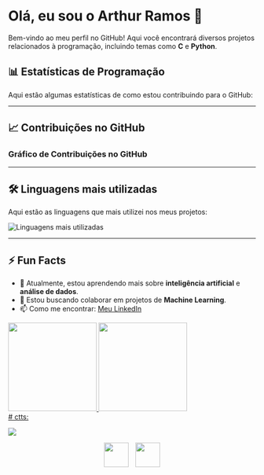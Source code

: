 # Olá, eu sou o Arthur Ramos 👋

Bem-vindo ao meu perfil no GitHub! Aqui você encontrará diversos projetos relacionados à programação, incluindo temas como **C** e **Python**.

## 📊 Estatísticas de Programação

Aqui estão algumas estatísticas de como estou contribuindo para o GitHub:



---

## 📈 Contribuições no GitHub

### Gráfico de Contribuições no GitHub


---

## 🛠️ Linguagens mais utilizadas

Aqui estão as linguagens que mais utilizei nos meus projetos:

![Linguagens mais utilizadas](https://github-readme-stats.vercel.app/api/top-langs/?username=ArthurRamos26&layout=compact&theme=radical)

---

## ⚡ Fun Facts

- 🌱 Atualmente, estou aprendendo mais sobre **inteligência artificial** e **análise de dados**.
- 👯 Estou buscando colaborar em projetos de **Machine Learning**.
- 📫 Como me encontrar: [Meu LinkedIn](https://www.linkedin.com/in/arthurramos26/)

<div>
<a href="https://github.com/seu-usuário-aqui">
<img loading="lazy" height="180em" src="https://github-readme-stats.vercel.app/api/top-langs/?username=ArthurRamos26&layout=compact&langs_count=7&theme=dracula"/>
<img loading="lazy" height="180em" src="https://github-readme-stats.vercel.app/api?username=ArthurRamos26&show_icons=true&theme=dracula&include_all_commits=true&count_private=true"/>
</div>

<div>
# ctts:

  
  
  <a href="https://instagram.com/arthur_correia1" target="_blank"><img loading="lazy" src="https://img.shields.io/badge/-Instagram-%23E4405F?style=for-the-badge&logo=instagram&logoColor=white" target="_blank"></a>

</div>

<div style="text-align: center;">
  <img src="https://cdn.jsdelivr.net/gh/devicons/devicon@latest/icons/c/c-original.svg" width="50" height="50" style="display: inline-block; margin-right: 10px;" />
  <img src="https://cdn.jsdelivr.net/gh/devicons/devicon@latest/icons/python/python-original-wordmark.svg" width="50" height="50" style="display: inline-block;" />


